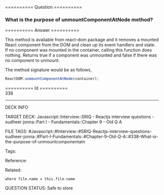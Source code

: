 ========== Question ==========  

### What is the purpose of unmountComponentAtNode method?  

========== Answer ==========  

This method is available from react-dom package and it removes a mounted React component from the DOM and clean up its event handlers and state. If no component was mounted in the container, calling this function does nothing. Returns true if a component was unmounted and false if there was no component to unmount.

The method signature would be as follows,

```javascript
ReactDOM.unmountComponentAtNode(container);
```

========== Id ==========  
338

---

DECK INFO

TARGET DECK: Javascript::Interview::SRIQ - Reactjs interview questions - sudheer jonna::Part I - Fundamentals::Chapter 9 - Old Q A

FILE TAGS: #Javascript::#Interview::#SRIQ-Reactjs-interview-questions-sudheer-jonna::#Part-I-Fundamentals::#Chapter-9-Old-Q-A::#338-What-is-the-purpose-of-unmountcomponentatn

Tags:

Reference:

Related:

```dataview
where file.name = this.file.name
```

QUESTION STATUS: Safe to store

